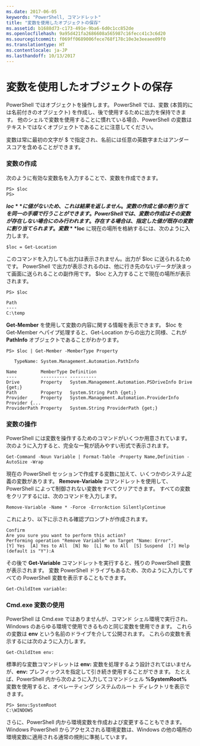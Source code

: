```yaml
---
ms.date: 2017-06-05
keywords: "PowerShell, コマンドレット"
title: "変数を使用したオブジェクトの保存"
ms.assetid: b1688d73-c173-491e-9ba6-6d0c1cc852de
ms.openlocfilehash: 9a95d421fa2686608a565987c16fecc41c3c6d20
ms.sourcegitcommit: f069ff0689006fece768f178c10e3e3eeaee09f0
ms.translationtype: HT
ms.contentlocale: ja-JP
ms.lasthandoff: 10/13/2017
---
```

# <a name="using-variables-to-store-objects"></a>変数を使用したオブジェクトの保存
PowerShell ではオブジェクトを操作します。 PowerShell では、変数 (本質的には名前付きのオブジェクト) を作成し、後で使用するために出力を保持できます。 他のシェルで変数を使用することに慣れている場合、PowerShell の変数はテキストではなくオブジェクトであることに注意してください。

変数は常に最初の文字が $ で指定され、名前には任意の英数字またはアンダースコアを含めることができます。

### <a name="creating-a-variable"></a>変数の作成
次のように有効な変数名を入力することで、変数を作成できます。

```
PS> $loc
PS>
```

**$loc** に値がないため、これは結果を返しません。 変数の作成と値の割り当てを同一の手順で行うことができます。 PowerShell では、変数の作成はその変数が存在しない場合にのみ行われます。存在する場合は、指定した値が既存の変数に割り当てられます。 変数 **$loc** に現在の場所を格納するには、次のように入力します。

```
$loc = Get-Location
```

このコマンドを入力しても出力は表示されません。出力が $loc に送られるためです。 PowerShell で出力が表示されるのは、他に行き先のないデータが決まって画面に送られることの副作用です。 $loc と入力することで現在の場所が表示されます。

```
PS> $loc

Path
----
C:\temp
```

**Get-Member** を使用して変数の内容に関する情報を表示できます。 $loc を Get-Member へパイプ処理すると、Get-Location からの出力と同様、これが **PathInfo** オブジェクトであることがわかります。

```
PS> $loc | Get-Member -MemberType Property

   TypeName: System.Management.Automation.PathInfo

Name         MemberType Definition
----         ---------- ----------
Drive        Property   System.Management.Automation.PSDriveInfo Drive {get;}
Path         Property   System.String Path {get;}
Provider     Property   System.Management.Automation.ProviderInfo Provider {...
ProviderPath Property   System.String ProviderPath {get;}
```

### <a name="manipulating-variables"></a>変数の操作
PowerShell には変数を操作するためのコマンドがいくつか用意されています。 次のように入力すると、完全な一覧が読みやすい形式で表示されます。

```
Get-Command -Noun Variable | Format-Table -Property Name,Definition -AutoSize -Wrap
```

現在の PowerShell セッションで作成する変数に加えて、いくつかのシステム定義の変数があります。 **Remove-Variable** コマンドレットを使用して、PowerShell によって制御されない変数をすべてクリアできます。 すべての変数をクリアするには、次のコマンドを入力します。

```
Remove-Variable -Name * -Force -ErrorAction SilentlyContinue
```

これにより、以下に示される確認プロンプトが作成されます。

```
Confirm
Are you sure you want to perform this action?
Performing operation "Remove Variable" on Target "Name: Error".
[Y] Yes  [A] Yes to All  [N] No  [L] No to All  [S] Suspend  [?] Help
(default is "Y"):A
```

その後で **Get-Variable** コマンドレットを実行すると、残りの PowerShell 変数が表示されます。 変数 PowerShell ドライブもあるため、次のように入力してすべての PowerShell 変数を表示することもできます。

```
Get-ChildItem variable:
```

### <a name="using-cmdexe-variables"></a>Cmd.exe 変数の使用
PowerShell は Cmd.exe ではありませんが、コマンド シェル環境で実行され、Windows のあらゆる環境で使用できるものと同じ変数を使用できます。 これらの変数は **env** という名前のドライブを介して公開されます。 これらの変数を表示するには次のように入力します。

```
Get-ChildItem env:
```

標準的な変数コマンドレットは **env:** 変数を処理するよう設計されてはいませんが、**env:** プレフィックスを指定して引き続き使用することができます。 たとえば、PowerShell 内から次のように入力してコマンドシェル **%SystemRoot%** 変数を使用すると、オペレーティング システムのルート ディレクトリを表示できます。

```
PS> $env:SystemRoot
C:\WINDOWS
```

さらに、PowerShell 内から環境変数を作成および変更することもできます。 Windows PowerShell からアクセスされる環境変数は、Windows の他の場所の環境変数に適用される通常の規則に準拠しています。

